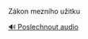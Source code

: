 
Zákon mezního užitku <break time="1.5s" />

[🔊 Poslechnout audio](/data/7-paragraphs/audio/chapter_30/para_002-Zkon-meznho-uitku-break-time15s.mp3)
